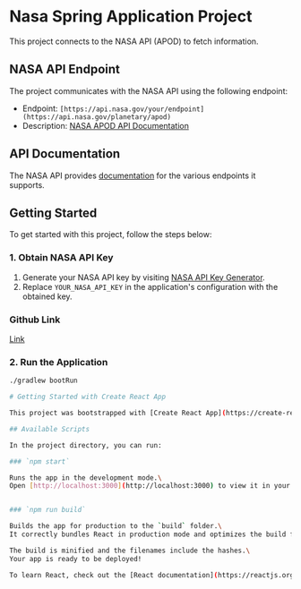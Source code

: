 # Nasa Spring Application Project

This project connects to the NASA API (APOD) to fetch information.

## NASA API Endpoint

The project communicates with the NASA API using the following endpoint:

- Endpoint: `[https://api.nasa.gov/your/endpoint](https://api.nasa.gov/planetary/apod)`
- Description: [NASA APOD API Documentation](https://api.nasa.gov/#apod)

## API Documentation

The NASA API provides [documentation](https://api.nasa.gov/documentation) for the various endpoints it supports. 

## Getting Started

To get started with this project, follow the steps below:

### 1. Obtain NASA API Key

1. Generate your NASA API key by visiting [NASA API Key Generator](https://api.nasa.gov/).
2. Replace `YOUR_NASA_API_KEY` in the application's configuration with the obtained key.

### Github Link
[Link](https://github.com/NyeishaJPace/SpringClassDemo)

### 2. Run the Application

```bash
./gradlew bootRun

# Getting Started with Create React App

This project was bootstrapped with [Create React App](https://create-react-app.dev/docs/getting-started).

## Available Scripts

In the project directory, you can run:

### `npm start`

Runs the app in the development mode.\
Open [http://localhost:3000](http://localhost:3000) to view it in your browser.


### `npm run build`

Builds the app for production to the `build` folder.\
It correctly bundles React in production mode and optimizes the build for the best performance.

The build is minified and the filenames include the hashes.\
Your app is ready to be deployed!

To learn React, check out the [React documentation](https://reactjs.org/).
